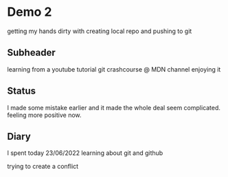 # Demo 2

getting my hands dirty with creating local repo and pushing to git

## Subheader

learning from a youtube tutorial git crashcourse @ MDN channel
enjoying it
## Status

I made some mistake earlier and it made the whole deal seem complicated. feeling more positive now.

## Diary

I spent today 23/06/2022 learning about git and github

trying to create a conflict
